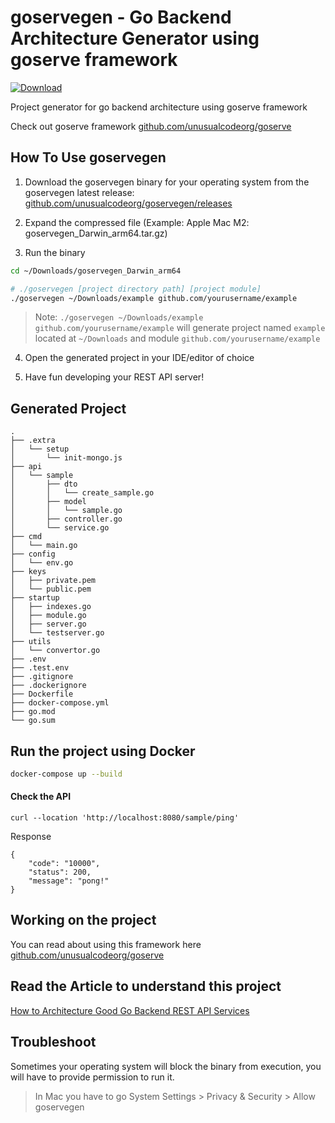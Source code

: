 # goservegen - Go Backend Architecture Generator using goserve framework
[![Download](https://img.shields.io/badge/Download-Starter%20Project%20Zip-green.svg)](https://github.com/unusualcodeorg/goservegen/raw/main/project.zip)

Project generator for go backend architecture using goserve framework

Check out goserve framework [github.com/unusualcodeorg/goserve](https://github.com/unusualcodeorg/goserve)

## How To Use goservegen
1. Download the goservegen binary for your operating system from the goservegen latest release: [github.com/unusualcodeorg/goservegen/releases](https://github.com/unusualcodeorg/goservegen/releases)

2. Expand the compressed file (Example: Apple Mac M2: goservegen_Darwin_arm64.tar.gz)

3. Run the binary 
```bash
cd ~/Downloads/goservegen_Darwin_arm64

# ./goservegen [project directory path] [project module]
./goservegen ~/Downloads/example github.com/yourusername/example
```
> Note: `./goservegen ~/Downloads/example github.com/yourusername/example` will generate project named `example` located at `~/Downloads` and module `github.com/yourusername/example`

4. Open the generated project in your IDE/editor of choice

5. Have fun developing your REST API server!

## Generated Project
```
.
├── .extra
│   └── setup
│       └── init-mongo.js
├── api
│   └── sample
│       ├── dto
│       │   └── create_sample.go
│       ├── model
│       │   └── sample.go
│       ├── controller.go
│       └── service.go
├── cmd
│   └── main.go
├── config
│   └── env.go
├── keys
│   ├── private.pem
│   └── public.pem
├── startup
│   ├── indexes.go
│   ├── module.go
│   ├── server.go
│   └── testserver.go
├── utils
│   └── convertor.go
├── .env
├── .test.env
├── .gitignore
├── .dockerignore
├── Dockerfile
├── docker-compose.yml
├── go.mod
└── go.sum
```

## Run the project using Docker
```bash
docker-compose up --build
```
#### Check the API
```cURL
curl --location 'http://localhost:8080/sample/ping'
```
Response
```
{
    "code": "10000",
    "status": 200,
    "message": "pong!"
}
```

## Working on the project
You can read about using this framework here [github.com/unusualcodeorg/goserve](https://github.com/unusualcodeorg/goserve)

## Read the Article to understand this project
[How to Architecture Good Go Backend REST API Services](https://medium.com/@janishar.ali/how-to-architecture-good-go-backend-rest-api-services-14cc4730c05b)

## Troubleshoot
Sometimes your operating system will block the binary from execution, you will have to provide permission to run it. 

> In Mac you have to go System Settings > Privacy & Security > Allow goservegen